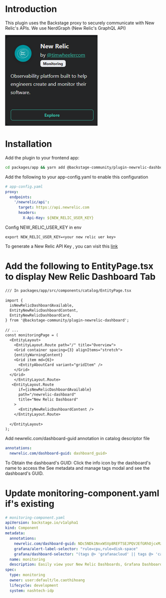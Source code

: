 # Introduction
This plugin uses the Backstage proxy to securely communicate with New Relic's APIs. We use NerdGraph (New Relic's GraphQL API)

![](../../../assets/Screenshot%202024-10-15%20143825.png)

# Installation 
Add the plugin to your frontend app:
```bash
cd packages/app && yarn add @backstage-community/plugin-newrelic-dashboard
```
Add the following to your app-config.yaml to enable this configuration
```yaml
# app-config.yaml
proxy:
  endpoints:    
    '/newrelic/api':
      target: https://api.newrelic.com
      headers:
        X-Api-Key: ${NEW_RELIC_USER_KEY}
```
Config NEW_RELIC_USER_KEY in env
```env
export NEW_RELIC_USER_KEY=<your new relic uer key>

```
To generate a New Relic API Key , you can visit this [link](https://one.newrelic.com/api-keys?state=bf6c50f8-8572-ce04-ca42-d7fb485f4985)

# Add the following to EntityPage.tsx to display New Relic Dashboard Tab
```tsx
/// In packages/app/src/components/catalog/EntityPage.tsx

import {
  isNewRelicDashboardAvailable,
  EntityNewRelicDashboardContent,
  EntityNewRelicDashboardCard,
} from '@backstage-community/plugin-newrelic-dashboard';

// ...
const monitoringPage = (
  <EntityLayout>
    <EntityLayout.Route path="/" title="Overview">
    <Grid container spacing={3} alignItems="stretch">
    {entityWarningContent}
    <Grid item md={6}>
      <EntityAboutCard variant="gridItem" />
    </Grid>  
  </Grid>
    </EntityLayout.Route>
   <EntityLayout.Route
      if={isNewRelicDashboardAvailable}
      path="/newrelic-dashboard"
      title="New Relic Dashboard"
    >
      <EntityNewRelicDashboardContent />
    </EntityLayout.Route>
  
  </EntityLayout>
);

```

Add newrelic.com/dashboard-guid annotation in catalog descriptor file

```yaml
annotations:
  newrelic.com/dashboard-guid: dashboard_guid>
```
To Obtain the dashboard's GUID: Click the info icon by the dashboard's name to access the See metadata and manage tags modal and see the dashboard's GUID.
# Update monitoring-component.yaml if's existing
```yaml
# monitoring-component.yaml
apiVersion: backstage.io/v1alpha1
kind: Component
metadata:
  annotations:
    newrelic.com/dashboard-guid: NDc5NDk1NnxWSVp8REFTSEJPQVJEfGRhOjcxMzEwNzA
    grafana/alert-label-selector: "rule=cpu,rule=disk-space"
    grafana/dashboard-selector: "(tags @> 'grafanacloud' || tags @> 'cardinality-management')"
  name: monitoring
  description: Easily view your New Relic Dashboards, Grafana Dashboards in Backstage, via real-time snapshots of your dashboards
spec:
  type: monitoring
  owner: user:default/le.caothihoang
  lifecycle: development
  system: nashtech-idp
```
